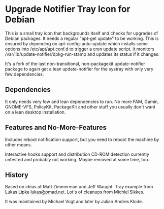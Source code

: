 Upgrade Notifier Tray Icon for Debian
=====================================

This is a small tray icon that backgrounds itself and checks for
upgrades of Debian packages. It needs a regular "apt-get update" to be
working. This is ensured by depending on apt-config-auto-update which
installs some options into /etc/apt/apt.conf.d to trigger a cron
update script. It monitors /var/lib/update-notifier/dpkg-run-stamp and
updates its status if it changes.

It's a fork of the last non-transitional, non-packagekit
update-notifier package to again get a lean update-notifier for the
systray with only very few dependencies.

Dependencies
------------

It only needs very few and lean dependencies to run. No more FAM, Gamin,
GNOME-VFS, PolicyKit, PackageKit and other stuff you usually don't
want on a lean desktop installation.

Features and No-More-Features
-----------------------------

Includes reboot notification support, but you need to reboot the
machine by other means.

Interactive hooks support and distribution CD-ROM detection currently
untested and probably not working. Maybe removed at some time, too.

History
-------

Based on ideas of Matt Zimmerman und Jeff Waught. Tray example from
Lukas Lipka <lukas@pmad.net>. Lot's of cleanups from Michiel Sikkes.

It was maintained by Michael Vogt and later by Julian Andres Klode.
